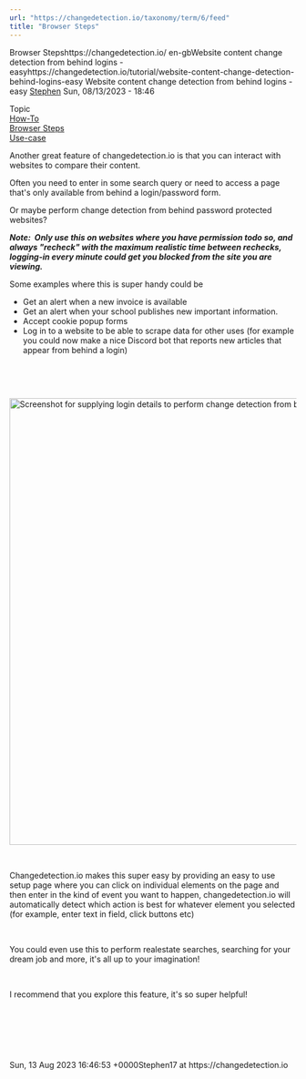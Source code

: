 ```yaml
---
url: "https://changedetection.io/taxonomy/term/6/feed"
title: "Browser Steps"
---
```


Browser Stepshttps://changedetection.io/
 en-gbWebsite content change detection from behind logins - easyhttps://changedetection.io/tutorial/website-content-change-detection-behind-logins-easy
 <span class="field field--name-title field--type-string field--label-hidden">Website content change detection from behind logins - easy</span>
<span class="field field--name-uid field--type-entity-reference field--label-hidden"><a title="View user profile." href="/tech-writer/stephen" class="username">Stephen</a></span>
<span class="field field--name-created field--type-created field--label-hidden"><time datetime="2023-08-13T18:46:53+02:00" title="Sunday, August 13, 2023 - 18:46" class="datetime">Sun, 08/13/2023 - 18:46</time>
</span>

 <div class="field field--name-field-topic field--type-entity-reference field--label-above">
 <div class="field\_\_label">Topic</div>
 <div class='field\_\_items'>
 <div class="field\_\_item"><a href="/topic/how" hreflang="en-gb">How-To</a></div>
 <div class="field\_\_item"><a href="/topic/browser-steps" hreflang="en-gb">Browser Steps</a></div>
 <div class="field\_\_item"><a href="/topic/use-case" hreflang="en-gb">Use-case</a></div>
 </div>
 </div>

 <div class="clearfix text-formatted field field--name-body field--type-text-with-summary field--label-hidden field\_\_item"><p>Another great feature of changedetection.io is that you can interact with websites to compare their content.</p><p>Often you need to enter in some search query or need to access a page that's only available from behind a login/password form.</p><p>Or maybe perform change detection from behind password protected websites?</p><p><em><strong>Note: &nbsp;Only use this on websites where you have permission todo so, and always "recheck" with the maximum realistic time between rechecks, logging-in every minute could get you blocked from the site you are viewing.</strong></em></p><p>Some examples where this is super handy could be</p><ul><li>Get an alert when a new invoice is available</li><li>Get an alert when your school publishes new important information.</li><li>Accept cookie popup forms</li><li>Log in to a website to be able to scrape data for other uses (for example you could now make a nice Discord bot that reports new articles that appear from behind a login)</li></ul><p>&nbsp;</p><p>&nbsp;</p><img src="/sites/changedetection.io/files/inline-images/image\_12.png" data-entity-uuid="d50b6058-ec1c-4e35-af93-8fd11531545b" data-entity-type="file" alt="Screenshot for supplying login details to perform change detection from behind a login" width="766" height="785" loading="lazy"><p>&nbsp;</p><p>Changedetection.io makes this super easy by providing an easy to use setup page where you can click on individual elements on the page and then enter in the kind of event you want to happen, changedetection.io will automatically detect which action is best for whatever element you selected (for example, enter text in field, click buttons etc)</p><p>&nbsp;</p><p>You could even use this to perform realestate searches, searching for your dream job and more, it's all up to your imagination!&nbsp;</p><p>&nbsp;</p><p>I recommend that you explore this feature, it's so super helpful!</p><p>&nbsp;</p><p>&nbsp;</p><p>&nbsp;</p></div>
 Sun, 13 Aug 2023 16:46:53 +0000Stephen17 at https://changedetection.io
